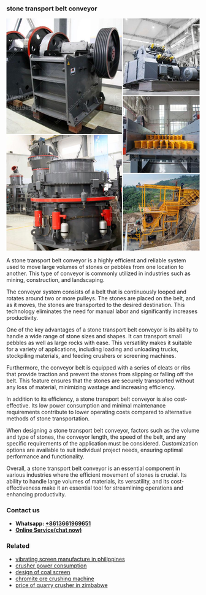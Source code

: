 <h3>stone transport belt conveyor</h3><img src='1708498432.jpg' alt=''><p>A stone transport belt conveyor is a highly efficient and reliable system used to move large volumes of stones or pebbles from one location to another. This type of conveyor is commonly utilized in industries such as mining, construction, and landscaping.</p><p>The conveyor system consists of a belt that is continuously looped and rotates around two or more pulleys. The stones are placed on the belt, and as it moves, the stones are transported to the desired destination. This technology eliminates the need for manual labor and significantly increases productivity.</p><p>One of the key advantages of a stone transport belt conveyor is its ability to handle a wide range of stone sizes and shapes. It can transport small pebbles as well as large rocks with ease. This versatility makes it suitable for a variety of applications, including loading and unloading trucks, stockpiling materials, and feeding crushers or screening machines.</p><p>Furthermore, the conveyor belt is equipped with a series of cleats or ribs that provide traction and prevent the stones from slipping or falling off the belt. This feature ensures that the stones are securely transported without any loss of material, minimizing wastage and increasing efficiency.</p><p>In addition to its efficiency, a stone transport belt conveyor is also cost-effective. Its low power consumption and minimal maintenance requirements contribute to lower operating costs compared to alternative methods of stone transportation.</p><p>When designing a stone transport belt conveyor, factors such as the volume and type of stones, the conveyor length, the speed of the belt, and any specific requirements of the application must be considered. Customization options are available to suit individual project needs, ensuring optimal performance and functionality.</p><p>Overall, a stone transport belt conveyor is an essential component in various industries where the efficient movement of stones is crucial. Its ability to handle large volumes of materials, its versatility, and its cost-effectiveness make it an essential tool for streamlining operations and enhancing productivity.</p><h3>Contact us</h3><ul><li><strong>Whatsapp:&nbsp;<a href="https://wa.me/8613661969651">+8613661969651</a></strong></li><li><a href="https://swt.shibang-china.com/?git&amp;zhl&amp;stone transport belt conveyor"><strong>Online Service(chat now)</strong></a></li></ul><h3>Related</h3><ul><li><a href='vibrating screen manufacture in philippines.md'>vibrating screen manufacture in philippines</a></li><li><a href='crusher power consumption.md'>crusher power consumption</a></li><li><a href='design of coal screen.md'>design of coal screen</a></li><li><a href='chromite ore crushing machine.md'>chromite ore crushing machine</a></li><li><a href='price of quarry crusher in zimbabwe.md'>price of quarry crusher in zimbabwe</a></li></ul>